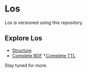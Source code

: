 # Los

Los is versioned using this repository.


## Explore Los

* [Structure](http://psi.norge.no/los/struktur.html)
* [Complete RDF](http://psi.norge.no/los/all.rdf)
*.[Complete TTL](http://psi.norge.no/los/all.ttl)


Stay tuned for more.
